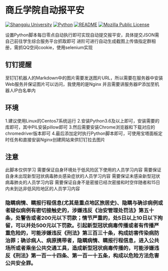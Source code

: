 # 商丘学院自动报平安

[![Shangqiu University](https://img.shields.io/badge/University-Shangqiu-red)](https://www.sqxy.edu.cn/)
[![Python](https://img.shields.io/badge/Python-3.10-blue)](https://python.org)
[![README](https://img.shields.io/badge/README-中文-blue.svg)](README.md)
[![Mozilla Public License](https://img.shields.io/badge/Mozilla%20Public%20License-2.0-orange)](https://www.mozilla.org/en-US/MPL/2.0/)


设置Python脚本每日零点自动执行即可实现自动提交报平安，具体提交JSON需自己前往学生综合服务平台抓取即可
进阶可进行自动生成截图上传值指定群相册，需抓QQ空间cookie，使用selenium实现

## 钉钉提醒
至钉钉机器人的Markdown中的图片需要发送图片URL，所以需要在服务器中安装Web服务并保证图片可以访问，我使用的是Nginx
并且需要讲服务器IP添加至机器人IP白名单内

## 环境
1.建议使用Linux的Centos7系统运行
2.安装Python3.6及以上即可，安装需要的库即可，其中PIL安装pillow即可
3.然后需要安装Chrome浏览器和下载对应的chromedriver版本即可
4.最后添加定时执行Python脚本即可，可使用宝塔面板定时任务和直接安装Nginx创建网站来供钉钉拉去图片

## 注意
此脚本仅供学习
需要保证自身环境处于低风险区下使用的人员学习内容
需要保证自身未出现新型冠状病毒肺炎感染症状的人员学习内容
需要保证未感染新型冠状病毒肺炎的人员学习内容
需要保证自身不是密接已经次密接和时空伴随者和15日内未到达非低风险地区的人员学习内容

### 隐瞒病情、瞒报行程信息(尤其是重点地区旅居史)、隐瞒与确诊病例或者疑似病例有密切接触史的，涉嫌违反《治安管理处罚法》第五十条，处警告或者200元以下罚款；情节严重的，处5日以上10日以下拘留，可以并处500元以下罚款。引起新型冠状病毒传播或者有传播严重危险的，可能涉嫌违反《刑法》第三百三十条，构成妨害传染病防治罪；确诊病人、病原携带者，隐瞒病情、瞒报行程信息，进入公共场所或者乘坐公共交通工具，造成新型冠状病毒传播的，可能涉嫌违反《刑法》第一百一十四条、第一百一十五条，构成以危险方法危害公共安全罪。
